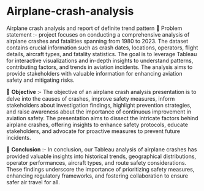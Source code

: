 # Airplane-crash-analysis
Airplane crash analysis and report of definite trend pattern
📌 Problem statement  :-
    project focuses on conducting a comprehensive analysis of airplane crashes and fatalities spanning from 1980 to 2023. The dataset contains crucial information such as crash dates, locations, operators, flight details, aircraft types, and fatality statistics. 
The goal is to leverage Tableau for interactive visualizations and in-depth insights to understand patterns, contributing factors, and trends in aviation incidents. The analysis aims to provide stakeholders with valuable information for enhancing aviation safety and mitigating risks.

📌 𝐎𝐛𝐣𝐞𝐜𝐭𝐢𝐯𝐞 :-
      The objective of an airplane crash analysis presentation is to delve into the causes of crashes, improve safety measures, inform stakeholders about investigation findings, highlight prevention strategies, and raise awareness about the importance of continuous improvement in aviation safety.
     The presentation aims to dissect the intricate factors behind airplane crashes, offering insights to enhance safety protocols, educate stakeholders, and advocate for proactive measures to prevent future incidents.

📌 𝐂𝐨𝐧𝐜𝐥𝐮𝐬𝐢𝐨𝐧 :-
      In conclusion, our Tableau analysis of airplane crashes has provided valuable insights into historical trends, geographical distributions, operator performances, aircraft types, and route safety considerations.
      These findings underscore the importance of prioritizing safety measures, enhancing regulatory frameworks, and fostering collaboration to ensure safer air travel for all.

